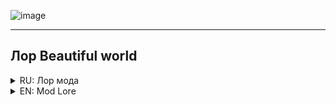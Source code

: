 ![image](https://github.com/SuperFeda/Beautiful-world-mod/assets/112332753/8185eeec-f88f-4640-87e4-cdbc7b86d856)


---

## Лор Beautiful world

<details>
<summary>RU: Лор мода</summary>

Сюжет мода разворачивается в нашей Вселенной. Точнее, в зоне обитания TRAPPIST 1 на планете с похожим названием TRAPPIST 1-f. К тому времени человечества уже не существовало, и Земля, как и многие другие планеты, стала безжизненной.

Один "Творец" заметил это и решил покрыть все планеты во Вселенной черной субстанцией, невидимой с земли и видимой из космоса. 

Но силы зла, а именно те, кто разрушил Землю, напали на TRAPPIST 1-f. Они открыли огненные врата в небе и разорвали планету на куски. Но несколько капель черной субстанции проникли в атмосферу, и теперь это обернется катастрофой...

Пришло ваше время. Вы должны предотвратить катастрофу, или, если хотите, инфекция может распространиться по всему миру!

</details>

<details>
<summary>EN: Mod Lore</summary>

The plot of the mod takes place in our Universe. More precisely in habitabal zone TRAPPIST 1 on planet with similar name TRAPPIST 1-f. By the time humanility has no longer exists, and Earth as many other planets became lifeless.

One "Creator" had noticed it, and decided to cover every planet in the Universe with black substance, that is invisible from the ground and visible from a space. 

But forces of evil namely those, who had devastated the Earth, has attacked TRAPPIST 1-f. They opened fire gates into the sky and snatched pieces of planet through gates. But a few drops of black substance has penetrated under atmosphere, now it will turn into a disaster...

It's time for you now. You should prevent disaster or if you wish, help infection spread all over the world!

</details>
